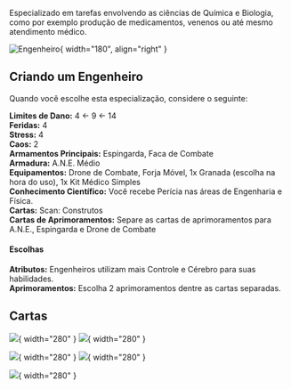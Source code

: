 Especializado em tarefas envolvendo as ciências de Química e Biologia, como por exemplo produção de medicamentos, venenos ou até mesmo atendimento médico.

![Engenheiro](../../../0_assets/images/human/engineer.jpg){ width="180", align="right" }

## Criando um Engenheiro
Quando você escolhe esta especialização, considere o seguinte:

**Limites de Dano:** 4 <- 9 <- 14  
**Feridas:** 4  
**Stress:** 4  
**Caos:** 2  
**Armamentos Principais:** Espingarda, Faca de Combate         
**Armadura:** A.N.E. Médio     
**Equipamentos:** Drone de Combate, Forja Móvel, 1x Granada  (escolha na hora do uso), 1x Kit Médico Simples  
**Conhecimento Científico:** Você recebe Perícia nas áreas de Engenharia e Física.  
**Cartas:** Scan: Construtos          
**Cartas de Aprimoramentos:** Separe as cartas de aprimoramentos para A.N.E., Espingarda e Drone de Combate    

#### Escolhas

**Atributos:** Engenheiros utilizam mais Controle e Cérebro para suas habilidades.  
**Aprimoramentos:** Escolha 2 aprimoramentos dentre as cartas separadas.

## Cartas

![](../../../0_assets/images/human/cards/scan_construtos.png){ width="280" }
![](../../../0_assets/images/human/cards/visao_aprimorada.png){ width="280" }

![](../../../0_assets/images/human/cards/torre_de_tiros.png){ width="280" }
![](../../../0_assets/images/human/cards/superaquecimento.png){ width="280" }

![](../../../0_assets/images/human/cards/tiro_forçado.png){ width="280" }
